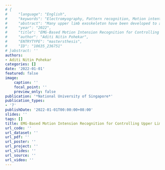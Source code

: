 ```yaml
---
# {
#     "language": "English",
#     "keywords": "Electromyography, Pattern recognition, Motion intention recognition, Exoskeleton, Activities of daily living, TinyML",
#     "abstract": "Many upper limb exoskeleton have been developed to assist stroke patients, but the use of electromyography signal as a control input remains unexplored. In this work, the usability of EMG based motion intention recognition methods in controlling an upper limb exoskeleton has been explored. EMG data was captured for two upper limb movements, i.e., elbow flexion-extension and forearm pronation-supination. The developed motion onset detection algorithm resulted in sensitivity and specificity > 90%. While the motion direction estimation algorithm has precision, recall and F1-score > 95%.\nTo evaluate the feasibility of the scheme for real-life application, it was deployed on a microcontroller board and integrated with upper limb exoskeleton hardware. The exoskeleton was tested using Fitts\u2019 law-based target acquisition tasks. The completion rate was 100% for all the iterations.\nThe results suggest that EMG-based motion intension recognition can effectively control the upper limb exoskeleton for aiding activities of daily living.",
#     "year": "2022",
#     "title": "EMG-Based Motion Intension Recognition for Controlling Upper Limb Exoskeleton",
#     "author": "Aditi Nitin Pohekar",
#     "ENTRYTYPE": "mastersthesis",
#     "ID": "10635_236751"
# }abstract: ''
authors:
- Aditi Nitin Pohekar
categories: []
date: '2022-01-01'
featured: false
image:
    caption: ''
    focal_point: ''
    preview_only: false
publication: '*National University of Singapore*'
publication_types:
- '7'
publishDate: '2022-01-01T00:00:00+08:00'
slides: ''
tags: []
title: EMG-Based Motion Intension Recognition for Controlling Upper Limb Exoskeleton
url_code: ''
url_dataset: ''
url_pdf: ''
url_poster: ''
url_project: ''
url_slides: ''
url_source: ''
url_video: ''
---
```

